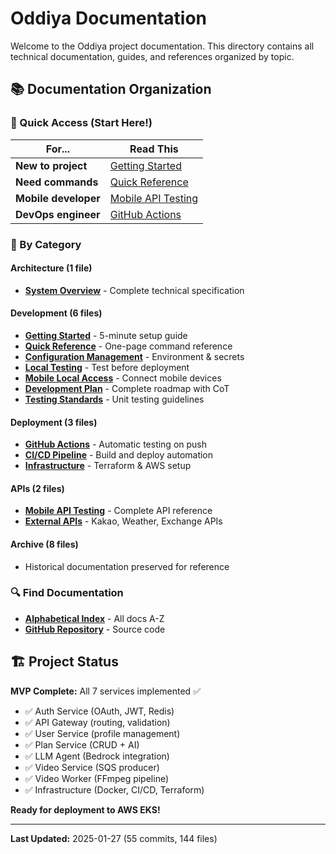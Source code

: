 # Oddiya Documentation

Welcome to the Oddiya project documentation. This directory contains all technical documentation, guides, and references organized by topic.

## 📚 Documentation Organization

### 🚀 Quick Access (Start Here!)

| For... | Read This |
|--------|-----------|
| **New to project** | [Getting Started](development/getting-started.md) |
| **Need commands** | [Quick Reference](development/QUICK_REFERENCE.md) |
| **Mobile developer** | [Mobile API Testing](api/MOBILE_API_TESTING.md) |
| **DevOps engineer** | [GitHub Actions](deployment/GITHUB_ACTIONS.md) |

### 📂 By Category

#### Architecture (1 file)
- **[System Overview](architecture/overview.md)** - Complete technical specification

#### Development (6 files)
- **[Getting Started](development/getting-started.md)** - 5-minute setup guide
- **[Quick Reference](development/QUICK_REFERENCE.md)** - One-page command reference
- **[Configuration Management](development/CONFIGURATION_MANAGEMENT.md)** - Environment & secrets
- **[Local Testing](development/LOCAL_TESTING.md)** - Test before deployment
- **[Mobile Local Access](development/MOBILE_LOCAL_ACCESS.md)** - Connect mobile devices
- **[Development Plan](development/plan.md)** - Complete roadmap with CoT
- **[Testing Standards](development/testing.md)** - Unit testing guidelines

#### Deployment (3 files)
- **[GitHub Actions](deployment/GITHUB_ACTIONS.md)** - Automatic testing on push
- **[CI/CD Pipeline](deployment/ci-cd.md)** - Build and deploy automation
- **[Infrastructure](deployment/infrastructure.md)** - Terraform & AWS setup

#### APIs (2 files)
- **[Mobile API Testing](api/MOBILE_API_TESTING.md)** - Complete API reference
- **[External APIs](api/external-apis.md)** - Kakao, Weather, Exchange APIs

#### Archive (8 files)
- Historical documentation preserved for reference

### 🔍 Find Documentation

- **[Alphabetical Index](INDEX.md)** - All docs A-Z
- **[GitHub Repository](https://github.com/sw6820/oddiya)** - Source code

## 🏗️ Project Status

**MVP Complete:** All 7 services implemented ✅

- ✅ Auth Service (OAuth, JWT, Redis)
- ✅ API Gateway (routing, validation)
- ✅ User Service (profile management)
- ✅ Plan Service (CRUD + AI)
- ✅ LLM Agent (Bedrock integration)
- ✅ Video Service (SQS producer)
- ✅ Video Worker (FFmpeg pipeline)
- ✅ Infrastructure (Docker, CI/CD, Terraform)

**Ready for deployment to AWS EKS!**

---

**Last Updated:** 2025-01-27 (55 commits, 144 files)

